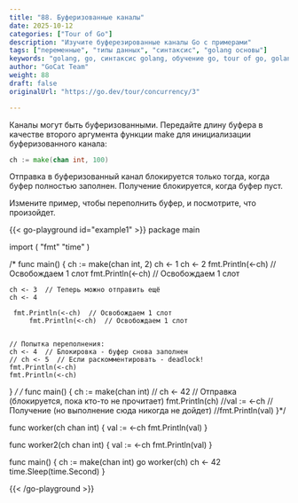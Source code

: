 ```yaml
---
title: "88. Буферизованные каналы"
date: 2025-10-12
categories: ["Tour of Go"]
description: "Изучите буферезированные каналы Go с примерами"
tags: ["переменные", "типы данных", "синтаксис", "golang основы"]
keywords: "golang, go, синтаксис golang, обучение go, tour of go, golang каналы, go каналы, конкурентность в go"
author: "GoCat Team"
weight: 88
draft: false
originalUrl: "https://go.dev/tour/concurrency/3"

---
```


Каналы могут быть буферизованными. Передайте длину буфера в качестве второго аргумента функции make для инициализации буферизованного канала:

```go
ch := make(chan int, 100)
```

Отправка в буферизованный канал блокируется только тогда, когда буфер полностью заполнен. Получение блокируется, когда буфер пуст.

Измените пример, чтобы переполнить буфер, и посмотрите, что произойдет.


{{< go-playground id="example1" >}}
package main

import (
    "fmt"
    "time"
)

/*
func main() {
    ch := make(chan int, 2)
    ch <- 1
    ch <- 2
    fmt.Println(<-ch)  // Освобождаем 1 слот
    fmt.Println(<-ch)  // Освобождаем 1 слот

    ch <- 3  // Теперь можно отправить ещё
	ch <- 4 
	
	 fmt.Println(<-ch)  // Освобождаем 1 слот
	 	 fmt.Println(<-ch)  // Освобождаем 1 слот
		 
    
    // Попытка переполнения:
    ch <- 4  // Блокировка - буфер снова заполнен
    // ch <- 5  // Если раскомментировать - deadlock!
	fmt.Println(<-ch)
	fmt.Println(<-ch)
}
*/
/*
func main() {
    ch := make(chan int)
    // ch <- 42  // Отправка (блокируется, пока кто-то не прочитает)
    fmt.Println(ch)
    //val := <-ch  // Получение (но выполнение сюда никогда не дойдет)
    //fmt.Println(val)
}*/

func worker(ch chan int) {
    val := <-ch
    fmt.Println(val)
}

func worker2(ch chan int) {
    val := <-ch
    fmt.Println(val)
}

func main() {
    ch := make(chan int)
    go worker(ch)
    ch <- 42
    time.Sleep(time.Second)
}

{{< /go-playground >}} 